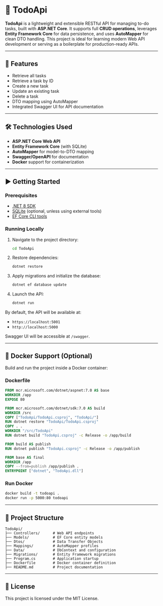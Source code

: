 
# 📝 TodoApi

**TodoApi** is a lightweight and extensible RESTful API for managing to-do tasks, built with **ASP.NET Core**. It supports full **CRUD operations**, leverages **Entity Framework Core** for data persistence, and uses **AutoMapper** for clean DTO handling. This project is ideal for learning modern Web API development or serving as a boilerplate for production-ready APIs.

---

## 🚀 Features

- Retrieve all tasks
- Retrieve a task by ID
- Create a new task
- Update an existing task
- Delete a task
- DTO mapping using AutoMapper
- Integrated Swagger UI for API documentation

---

## 🛠️ Technologies Used

- **ASP.NET Core Web API**
- **Entity Framework Core** (with SQLite)
- **AutoMapper** for model-to-DTO mapping
- **Swagger/OpenAPI** for documentation
- **Docker** support for containerization

---

## ▶️ Getting Started

### Prerequisites

- [.NET 8 SDK](https://dotnet.microsoft.com/en-us/download)
- [SQLite](https://www.sqlite.org/index.html) (optional, unless using external tools)
- [EF Core CLI tools](https://learn.microsoft.com/en-us/ef/core/cli/dotnet)

### Running Locally

1. Navigate to the project directory:

   ```bash
   cd TodoApi
   ```

2. Restore dependencies:

   ```bash
   dotnet restore
   ```

3. Apply migrations and initialize the database:

   ```bash
   dotnet ef database update
   ```

4. Launch the API:

   ```bash
   dotnet run
   ```

By default, the API will be available at:

- `https://localhost:5001`
- `http://localhost:5000`

Swagger UI will be accessible at `/swagger`.

---

## 🐳 Docker Support (Optional)

Build and run the project inside a Docker container:

### Dockerfile

```dockerfile
FROM mcr.microsoft.com/dotnet/aspnet:7.0 AS base
WORKDIR /app
EXPOSE 80

FROM mcr.microsoft.com/dotnet/sdk:7.0 AS build
WORKDIR /src
COPY ["TodoApi/TodoApi.csproj", "TodoApi/"]
RUN dotnet restore "TodoApi/TodoApi.csproj"
COPY . .
WORKDIR "/src/TodoApi"
RUN dotnet build "TodoApi.csproj" -c Release -o /app/build

FROM build AS publish
RUN dotnet publish "TodoApi.csproj" -c Release -o /app/publish

FROM base AS final
WORKDIR /app
COPY --from=publish /app/publish .
ENTRYPOINT ["dotnet", "TodoApi.dll"]
```

### Run Docker

```bash
docker build -t todoapi .
docker run -p 5000:80 todoapi
```

---

## 📁 Project Structure

```
TodoApi/
├── Controllers/      # Web API endpoints
├── Models/           # EF Core entity models
├── Dtos/             # Data Transfer Objects
├── Mappings/         # AutoMapper profiles
├── Data/             # DbContext and configuration
├── Migrations/       # Entity Framework migrations
├── Program.cs        # Application startup
├── Dockerfile        # Docker container definition
├── README.md         # Project documentation
```

---

## 📄 License

This project is licensed under the MIT License.

